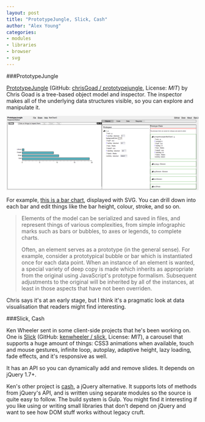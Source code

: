```yaml
---
layout: post
title: "PrototypeJungle, Slick, Cash"
author: "Alex Young"
categories:
- modules
- libraries
- browser
- svg
---
```


###PrototypeJungle

[PrototypeJungle](http://prototypejungle.org/) (GitHub: [chrisGoad / prototypejungle](https://github.com/chrisGoad/prototypejungle/tree/svg), License: _MIT_) by Chris Goad is a tree-based object model and inspector.  The inspector makes all of the underlying data structures visible, so you can explore and manipulate it.

![PrototypeJungle](/images/posts/prototypejungle.png)

For example, [this is a bar chart](http://prototypejungle.org/inspect?item=/sys/repo0/example/BarChart2&intro=1&cf=1), displayed with SVG.  You can drill down into each bar and edit things like the bar height, colour, stroke, and so on.

> Elements of the model can be serialized and saved in files, and represent things of various complexities, from simple infographic marks such as bars or bubbles, to axes or legends, to complete charts.
>
> Often, an element serves as a prototype (in the general sense). For example, consider a prototypical bubble or bar which is instantiated once for each data point. When an instance of an element is wanted, a special variety of deep copy is made which inherits as appropriate from the original using JavaScript's prototype formalism. Subsequent adjustments to the original will be inherited by all of the instances, at least in those aspects that have not been overriden.

Chris says it's at an early stage, but I think it's a pragmatic look at data visualisation that readers might find interesting.

###Slick, Cash

Ken Wheeler sent in some client-side projects that he's been working on.  One is [Slick](http://kenwheeler.github.io/slick/) (GitHub: [kenwheeler / slick](https://github.com/kenwheeler/slick), License: _MIT_), a carousel that supports a huge amount of things: CSS3 animations when available, touch and mouse gestures, infinite loop, autoplay, adaptive height, lazy loading, fade effects, and it's responsive as well.

It has an API so you can dynamically add and remove slides.  It depends on jQuery 1.7+.

Ken's other project is [cash](https://github.com/kenwheeler/cash), a jQuery alternative.  It supports lots of methods from jQuery's API, and is written using separate modules so the source is quite easy to follow.  The build system is Gulp.  You might find it interesting if you like using or writing small libraries that don't depend on jQuery and want to see how DOM stuff works without legacy cruft.
